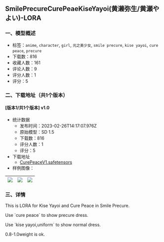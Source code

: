 ## SmilePrecureCurePeaeKiseYayoi(黄濑弥生/黄瀬やよい)-LORA
### 一、模型概述

- 标签：`anime`, `character`, `girl`, `光之美少女`, `smile precure`, `kise yayoi`, `cure peace`, `precure`
- 下载数：816
- 收藏人数：161
- 评论人数：9
- 评分人数：1
- 评分：5

### 二、下载地址（共1个版本）

#### [版本1/共1个版本] v1.0

- 统计数据
  - 发布时间：2023-02-26T14:17:07.976Z
  - 原始模型：SD 1.5
  - 下载数：816
  - 评分人数：1
  - 评分：5
- 下载地址
  - [CurePeaceV1.safetensors](https://civitai.com/api/download/models/15566)
- 样例图像：

| <img src="https://image.civitai.com/xG1nkqKTMzGDvpLrqFT7WA/5038a444-77b3-46b9-aadb-f1ccf36eb800/width=450/155239.jpeg" /> | <img src="https://image.civitai.com/xG1nkqKTMzGDvpLrqFT7WA/b73c375d-a181-4e00-400e-eeca4813b000/width=450/155241.jpeg" /> | <img src="https://image.civitai.com/xG1nkqKTMzGDvpLrqFT7WA/b8ead627-ee79-4d09-4dd4-40f41d041c00/width=450/155240.jpeg" /> |
| ---- | ---- | ---- |


### 三、详情
<p>This is LORA for Kise Yayoi and Cure Peace in Smile Precure.</p><p>Use `cure peace` to show precure dress.</p><p>Use `kise yayoi,uniform` to show normal dress.</p><p>0.8-1.0weight is ok.</p>